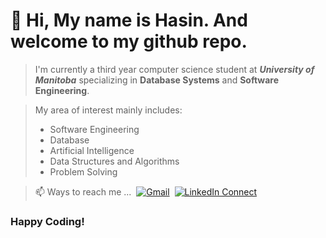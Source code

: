 # 👋 Hi, My name is __Hasin__. And welcome to my github repo.
  
> I'm currently a third year computer science student at __*University of Manitoba*__ specializing in **Database Systems** and **Software Engineering**. 
  
> My area of interest mainly includes:
> - Software Engineering
> - Database
> - Artificial Intelligence
> - Data Structures and Algorithms
> - Problem Solving

> 📫 Ways to reach me ... 
> [![Gmail](https://img.shields.io/badge/%20-Send%20Mail-black?color=222244&labelColor=000000&logo=gmail&logoColor=f5f7fe)](mailto:hasinishrakpurno@gamil.com?subject=From%20GitHub&&body=Hi,%20there.%20Found%20you%20on%20GitHub!%20Let's%20talk%20about...) 
> [![LinkedIn Connect](https://img.shields.io/badge/%20-Connect-black?color=222244&labelColor=000000&logo=linkedin&logoColor=f5f7fe)](https://www.linkedin.com/in/ishrakh/)

### Happy Coding!

<!---
ishrakHP/ishrakHP is a ✨ special ✨ repository because its `README.md` (this file) appears on your GitHub profile.
You can click the Preview link to take a look at your changes.
--->
